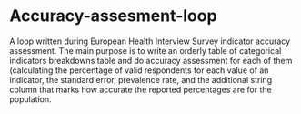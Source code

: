 # Accuracy-assesment-loop
A loop written during European Health Interview Survey indicator accuracy assessment. The main purpose is to write an orderly table of categorical indicators breakdowns table and do accuracy assessment for each of them (calculating the percentage of valid respondents for each value of an indicator, the standard error, prevalence rate, and the additional string column that marks how accurate the reported percentages are for the population.
